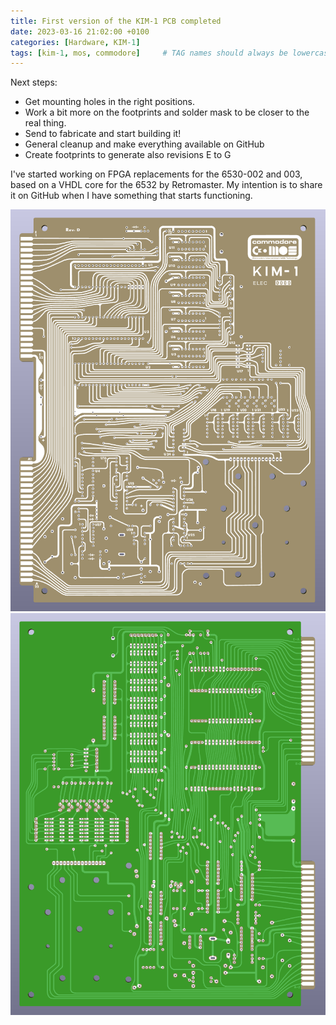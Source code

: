 ```yaml
---
title: First version of the KIM-1 PCB completed
date: 2023-03-16 21:02:00 +0100
categories: [Hardware, KIM-1]
tags: [kim-1, mos, commodore]     # TAG names should always be lowercase
---
```

Next steps:

* Get mounting holes in the right positions.
* Work a bit more on the footprints and solder mask to be closer to the real thing.
* Send to fabricate and start building it!
* General cleanup and make everything available on GitHub
* Create footprints to generate also revisions E to G

I've started working on FPGA replacements for the 6530-002 and 003, based on a VHDL core for the 6532 by Retromaster. My intention is to share it on GitHub when I have something that starts functioning.

![img-description](/assets/img/posts/2023-03-16-First-version-of-the-KIM-1-PCB-completed/kim-1-front.png)
![img-description](/assets/img/posts/2023-03-16-First-version-of-the-KIM-1-PCB-completed/kim-1-back.png)
